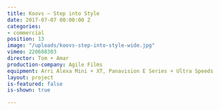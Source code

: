 ```yaml
---
title: Koovs — Step into Style
date: 2017-07-07 00:00:00 Z
categories:
- commercial
position: 13
image: "/uploads/koovs-step-into-style-wide.jpg"
vimeo: 220608303
director: Tom + Amar
production-company: Agile Films
equipment: Arri Alexa Mini + XT, Panavision E Series + Ultra Speeds
layout: project
is-featured: false
is-shown: true

---
```


